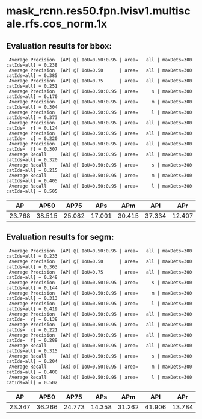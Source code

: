 # mask_rcnn.res50.fpn.lvisv1.multiscale.rfs.cos_norm.1x  

## Evaluation results for bbox:  

```  
 Average Precision  (AP) @[ IoU=0.50:0.95 | area=   all | maxDets=300 catIds=all] = 0.238
 Average Precision  (AP) @[ IoU=0.50      | area=   all | maxDets=300 catIds=all] = 0.385
 Average Precision  (AP) @[ IoU=0.75      | area=   all | maxDets=300 catIds=all] = 0.251
 Average Precision  (AP) @[ IoU=0.50:0.95 | area=     s | maxDets=300 catIds=all] = 0.170
 Average Precision  (AP) @[ IoU=0.50:0.95 | area=     m | maxDets=300 catIds=all] = 0.304
 Average Precision  (AP) @[ IoU=0.50:0.95 | area=     l | maxDets=300 catIds=all] = 0.373
 Average Precision  (AP) @[ IoU=0.50:0.95 | area=   all | maxDets=300 catIds=  r] = 0.124
 Average Precision  (AP) @[ IoU=0.50:0.95 | area=   all | maxDets=300 catIds=  c] = 0.220
 Average Precision  (AP) @[ IoU=0.50:0.95 | area=   all | maxDets=300 catIds=  f] = 0.307
 Average Recall     (AR) @[ IoU=0.50:0.95 | area=   all | maxDets=300 catIds=all] = 0.320
 Average Recall     (AR) @[ IoU=0.50:0.95 | area=     s | maxDets=300 catIds=all] = 0.215
 Average Recall     (AR) @[ IoU=0.50:0.95 | area=     m | maxDets=300 catIds=all] = 0.405
 Average Recall     (AR) @[ IoU=0.50:0.95 | area=     l | maxDets=300 catIds=all] = 0.505
```  
|   AP   |  AP50  |  AP75  |  APs   |  APm   |  APl   |  APr   |  APc   |  APf   |  
|:------:|:------:|:------:|:------:|:------:|:------:|:------:|:------:|:------:|  
| 23.768 | 38.515 | 25.082 | 17.001 | 30.415 | 37.334 | 12.407 | 22.012 | 30.721 |


## Evaluation results for segm:  

```  
 Average Precision  (AP) @[ IoU=0.50:0.95 | area=   all | maxDets=300 catIds=all] = 0.233
 Average Precision  (AP) @[ IoU=0.50      | area=   all | maxDets=300 catIds=all] = 0.363
 Average Precision  (AP) @[ IoU=0.75      | area=   all | maxDets=300 catIds=all] = 0.248
 Average Precision  (AP) @[ IoU=0.50:0.95 | area=     s | maxDets=300 catIds=all] = 0.144
 Average Precision  (AP) @[ IoU=0.50:0.95 | area=     m | maxDets=300 catIds=all] = 0.313
 Average Precision  (AP) @[ IoU=0.50:0.95 | area=     l | maxDets=300 catIds=all] = 0.419
 Average Precision  (AP) @[ IoU=0.50:0.95 | area=   all | maxDets=300 catIds=  r] = 0.138
 Average Precision  (AP) @[ IoU=0.50:0.95 | area=   all | maxDets=300 catIds=  c] = 0.221
 Average Precision  (AP) @[ IoU=0.50:0.95 | area=   all | maxDets=300 catIds=  f] = 0.289
 Average Recall     (AR) @[ IoU=0.50:0.95 | area=   all | maxDets=300 catIds=all] = 0.315
 Average Recall     (AR) @[ IoU=0.50:0.95 | area=     s | maxDets=300 catIds=all] = 0.204
 Average Recall     (AR) @[ IoU=0.50:0.95 | area=     m | maxDets=300 catIds=all] = 0.400
 Average Recall     (AR) @[ IoU=0.50:0.95 | area=     l | maxDets=300 catIds=all] = 0.502
```  
|   AP   |  AP50  |  AP75  |  APs   |  APm   |  APl   |  APr   |  APc   |  APf   |  
|:------:|:------:|:------:|:------:|:------:|:------:|:------:|:------:|:------:|  
| 23.347 | 36.266 | 24.773 | 14.358 | 31.262 | 41.906 | 13.784 | 22.117 | 28.922 |
